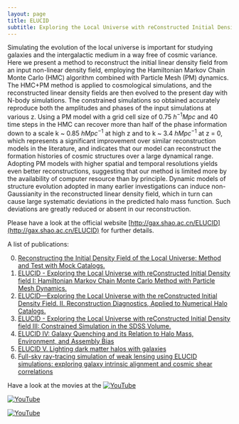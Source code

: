 ```yaml
---
layout: page
title: ELUCID
subtitle: Exploring the Local Universe with reConstructed Initial Density field
---
```


Simulating the evolution of the local universe is important for studying galaxies and the intergalactic medium in a way free of cosmic variance. Here we present a method to reconstruct the initial linear density field from an input non-linear density field, employing the Hamiltonian Markov Chain Monte Carlo (HMC) algorithm combined with Particle Mesh (PM) dynamics. The HMC+PM method is applied to cosmological simulations, and the reconstructed linear density fields are then evolved to the present day with N-body simulations. The constrained simulations so obtained accurately reproduce both the amplitudes and phases of the input simulations at various z. Using a PM model with a grid cell size of 0.75 $h^{-1} Mpc$ and 40 time steps in the HMC can recover more than half of the phase information down to a scale k ~ 0.85 $h Mpc^{-1}$ at high z and to k ~ 3.4 $h Mpc^{-1}$ at z = 0, which represents a significant improvement over similar reconstruction models in the literature, and indicates that our model can reconstruct the formation histories of cosmic structures over a large dynamical range. Adopting PM models with higher spatial and temporal resolutions yields even better reconstructions, suggesting that our method is limited more by the availability of computer resource than by principle. Dynamic models of structure evolution adopted in many earlier investigations can induce non-Gaussianity in the reconstructed linear density field, which in turn can cause large systematic deviations in the predicted halo mass function. Such deviations are greatly reduced or absent in our reconstruction.

Please have a look at the official website [http://gax.shao.ac.cn/ELUCID](http://gax.shao.ac.cn/ELUCID) for further details.

A list of publications:

0.  [Reconstructing the Initial Density Field of the Local Universe: Method and Test with Mock Catalogs.](http://adsabs.harvard.edu/abs/2013ApJ...772...63W)
0.  [ELUCID - Exploring the Local Universe with reConstructed Initial Density field I: Hamiltonian Markov Chain Monte Carlo Method with Particle Mesh Dynamics.](http://adsabs.harvard.edu/abs/2014ApJ...794...94W)
0.  [ELUCID—Exploring the Local Universe with the reConstructed Initial Density Field. II. Reconstruction Diagnostics, Applied to Numerical Halo Catalogs.](http://adsabs.harvard.edu/abs/2017ApJ...841...55T)
0.  [ELUCID - Exploring the Local Universe with reConstructed Initial Density field III: Constrained Simulation in the SDSS Volume.](http://adsabs.harvard.edu/abs/2016ApJ...831..164W)
0.  [ELUCID IV: Galaxy Quenching and its Relation to Halo Mass, Environment, and Assembly Bias](http://adsabs.harvard.edu/abs/2018ApJ...852...31W)
0.  [ELUCID V. Lighting dark matter halos with galaxies](http://adsabs.harvard.edu/abs/2017arXiv171200883Y)
0.  [Full-sky ray-tracing simulation of weak lensing using ELUCID simulations: exploring galaxy intrinsic alignment and cosmic shear correlations](http://adsabs.harvard.edu/abs/2018arXiv180103941W)


Have a look at the movies at the [![YouTube](https://img.youtube.com/vi/OQprO24YkfQ/0.jpg)](https://www.youtube.com/watch?v=OQprO24YkfQ "ELUCID Coma -- Dark matter simulation")

[![YouTube](https://img.youtube.com/vi/zyySvzWFyQ0/0.jpg)](https://www.youtube.com/watch?v=zyySvzWFyQ0 "ELUCID Dark matter simulation")

[![YouTube](https://img.youtube.com/vi/dgl7js-_X6g/0.jpg)](https://www.youtube.com/watch?v=dgl7js-_X6g "ELUCID Dark matter simulation evolution")
